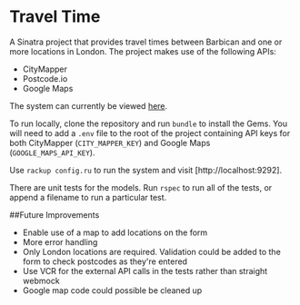 # Travel Time
A Sinatra project that provides travel times between Barbican and one or more locations in London.
The project makes use of the following APIs:
* CityMapper
* Postcode.io
* Google Maps

The system can currently be viewed [here](http://travel-time.herokuapp.com).

To run locally, clone the repository and run `bundle` to install the Gems. You will need to add a `.env` file to the root of the project containing API keys for both CityMapper (`CITY_MAPPER_KEY`) and Google Maps (`GOOGLE_MAPS_API_KEY`).

Use `rackup config.ru` to run the system and visit [http://localhost:9292].

There are unit tests for the models. Run `rspec` to run all of the tests, or append a filename to run a particular test.

##Future Improvements
* Enable use of a map to add locations on the form
* More error handling
* Only London locations are required. Validation could be added to the form to check postcodes as they're entered
* Use VCR for the external API calls in the tests rather than straight webmock
* Google map code could possible be cleaned up
